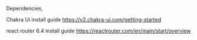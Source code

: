  Dependencies,

 Chakra Ui
 install guide https://v2.chakra-ui.com/getting-started 

 react  router 6.4
 install guide https://reactrouter.com/en/main/start/overview 